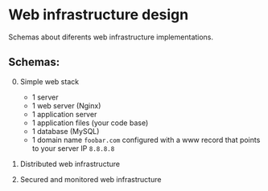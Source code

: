 # Web infrastructure design

Schemas about diferents web infrastructure implementations.

## Schemas:

0. Simple web stack
	* 1 server
	* 1 web server (Nginx)
	* 1 application server
	* 1 application files (your code base)
	* 1 database (MySQL)
	* 1 domain name `foobar.com` configured with a www record that points to your server IP `8.8.8.8`

1. Distributed web infrastructure
	
2. Secured and monitored web infrastructure
